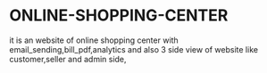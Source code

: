 # ONLINE-SHOPPING-CENTER
it is an website of online shopping center with email_sending,bill_pdf,analytics and also 3 side view of website like customer,seller and admin side,
